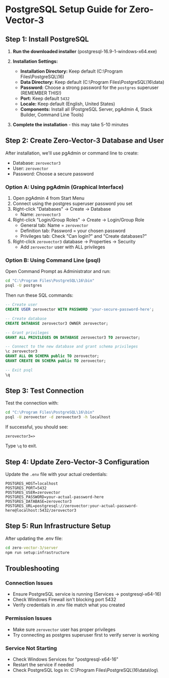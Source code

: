 # PostgreSQL Setup Guide for Zero-Vector-3

## Step 1: Install PostgreSQL

1. **Run the downloaded installer** (postgresql-16.9-1-windows-x64.exe)

2. **Installation Settings:**
   - **Installation Directory:** Keep default (C:\Program Files\PostgreSQL\16)
   - **Data Directory:** Keep default (C:\Program Files\PostgreSQL\16\data)
   - **Password:** Choose a strong password for the `postgres` superuser (REMEMBER THIS!)
   - **Port:** Keep default `5432`
   - **Locale:** Keep default (English, United States)
   - **Components:** Install all (PostgreSQL Server, pgAdmin 4, Stack Builder, Command Line Tools)

3. **Complete the installation** - this may take 5-10 minutes

## Step 2: Create Zero-Vector-3 Database and User

After installation, we'll use pgAdmin or command line to create:
- Database: `zerovector3`
- User: `zerovector`
- Password: Choose a secure password

### Option A: Using pgAdmin (Graphical Interface)
1. Open pgAdmin 4 from Start Menu
2. Connect using the postgres superuser password you set
3. Right-click "Databases" → Create → Database
   - Name: `zerovector3`
4. Right-click "Login/Group Roles" → Create → Login/Group Role
   - General tab: Name = `zerovector`
   - Definition tab: Password = your chosen password
   - Privileges tab: Check "Can login?" and "Create databases?"
5. Right-click `zerovector3` database → Properties → Security
   - Add `zerovector` user with ALL privileges

### Option B: Using Command Line (psql)
Open Command Prompt as Administrator and run:

```cmd
cd "C:\Program Files\PostgreSQL\16\bin"
psql -U postgres
```

Then run these SQL commands:
```sql
-- Create user
CREATE USER zerovector WITH PASSWORD 'your-secure-password-here';

-- Create database
CREATE DATABASE zerovector3 OWNER zerovector;

-- Grant privileges
GRANT ALL PRIVILEGES ON DATABASE zerovector3 TO zerovector;

-- Connect to the new database and grant schema privileges
\c zerovector3
GRANT ALL ON SCHEMA public TO zerovector;
GRANT CREATE ON SCHEMA public TO zerovector;

-- Exit psql
\q
```

## Step 3: Test Connection

Test the connection with:
```cmd
cd "C:\Program Files\PostgreSQL\16\bin"
psql -U zerovector -d zerovector3 -h localhost
```

If successful, you should see:
```
zerovector3=>
```

Type `\q` to exit.

## Step 4: Update Zero-Vector-3 Configuration

Update the `.env` file with your actual credentials:
```env
POSTGRES_HOST=localhost
POSTGRES_PORT=5432
POSTGRES_USER=zerovector
POSTGRES_PASSWORD=your-actual-password-here
POSTGRES_DATABASE=zerovector3
POSTGRES_URL=postgresql://zerovector:your-actual-password-here@localhost:5432/zerovector3
```

## Step 5: Run Infrastructure Setup

After updating the .env file:
```cmd
cd zero-vector-3/server
npm run setup:infrastructure
```

## Troubleshooting

### Connection Issues
- Ensure PostgreSQL service is running (Services → postgresql-x64-16)
- Check Windows Firewall isn't blocking port 5432
- Verify credentials in .env file match what you created

### Permission Issues
- Make sure `zerovector` user has proper privileges
- Try connecting as postgres superuser first to verify server is working

### Service Not Starting
- Check Windows Services for "postgresql-x64-16"
- Restart the service if needed
- Check PostgreSQL logs in: C:\Program Files\PostgreSQL\16\data\log\
